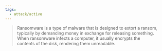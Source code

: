 ```yaml
---
tags:
  - attack/active
---
```

> Ransomware is a type of malware that is designed to extort a ransom, typically by demanding money in exchange for releasing something. When ransomware infects a computer, it usually encrypts the contents of the disk, rendering them unreadable.


